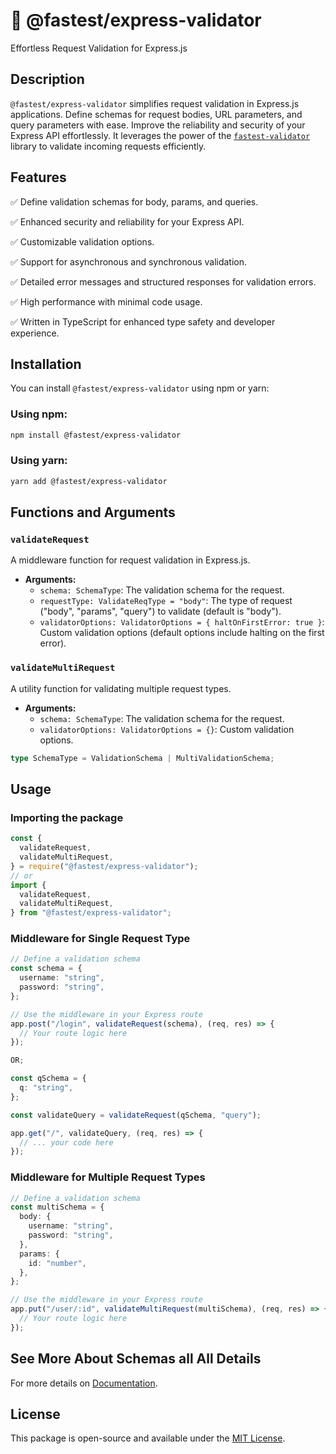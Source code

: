 # 🚀 @fastest/express-validator

Effortless Request Validation for Express.js

## Description

`@fastest/express-validator` simplifies request validation in Express.js applications. Define schemas for request bodies, URL parameters, and query parameters with ease. Improve the reliability and security of your Express API effortlessly. It leverages the power of the [`fastest-validator`](https://www.npmjs.com/package/fastest-validator) library to validate incoming requests efficiently.

## Features

✅ Define validation schemas for body, params, and queries.

✅ Enhanced security and reliability for your Express API.

✅ Customizable validation options.

✅ Support for asynchronous and synchronous validation.

✅ Detailed error messages and structured responses for validation errors.

✅ High performance with minimal code usage.

✅ Written in TypeScript for enhanced type safety and developer experience.

## Installation

You can install `@fastest/express-validator` using npm or yarn:

### Using npm:

```bash
npm install @fastest/express-validator
```

### Using yarn:

```bash
yarn add @fastest/express-validator
```

## Functions and Arguments

### `validateRequest`

A middleware function for request validation in Express.js.

- **Arguments:**
  - `schema: SchemaType`: The validation schema for the request.
  - `requestType: ValidateReqType = "body"`: The type of request ("body", "params", "query") to validate (default is "body").
  - `validatorOptions: ValidatorOptions = { haltOnFirstError: true }`: Custom validation options (default options include halting on the first error).

### `validateMultiRequest`

A utility function for validating multiple request types.

- **Arguments:**
  - `schema: SchemaType`: The validation schema for the request.
  - `validatorOptions: ValidatorOptions = {}`: Custom validation options.

```typescript
type SchemaType = ValidationSchema | MultiValidationSchema;
```

## Usage

### Importing the package

```typescript
const {
  validateRequest,
  validateMultiRequest,
} = require("@fastest/express-validator");
// or
import {
  validateRequest,
  validateMultiRequest,
} from "@fastest/express-validator";
```

### Middleware for Single Request Type

```typescript
// Define a validation schema
const schema = {
  username: "string",
  password: "string",
};

// Use the middleware in your Express route
app.post("/login", validateRequest(schema), (req, res) => {
  // Your route logic here
});

OR;

const qSchema = {
  q: "string",
};

const validateQuery = validateRequest(qSchema, "query");

app.get("/", validateQuery, (req, res) => {
  // ... your code here
});
```

### Middleware for Multiple Request Types

```typescript
// Define a validation schema
const multiSchema = {
  body: {
    username: "string",
    password: "string",
  },
  params: {
    id: "number",
  },
};

// Use the middleware in your Express route
app.put("/user/:id", validateMultiRequest(multiSchema), (req, res) => {
  // Your route logic here
});
```

## See More About Schemas all All Details

For more details on [Documentation](https://github.com/icebob/fastest-validator/blob/master/README.md).

## License

This package is open-source and available under the [MIT License](https://github.com/nextyfine-dev/fastest-express-validator/blob/main/LICENSE).

